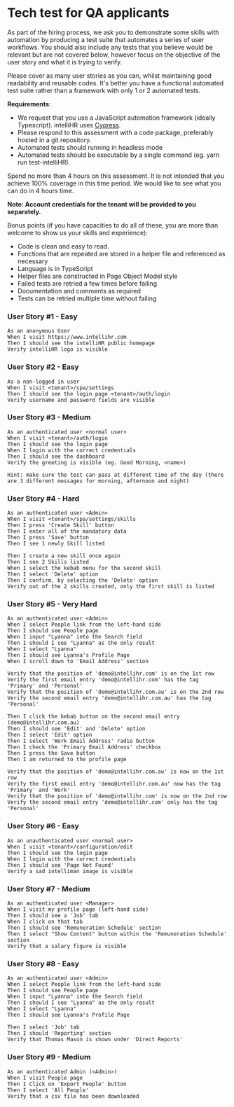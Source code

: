 # Tech test for QA applicants

As part of the hiring process, we ask you to demonstrate some skills with automation by producing a test suite that automates a series of user workflows.  You should also include any tests that you believe would be relevant but are not covered below, however focus on the objective of the user story and what it is trying to verify.

Please cover as many user stories as you can, whilst maintaining good readability and reusable codes. It's better you have a functional automated test suite rather than a framework with only 1 or 2 automated tests.

**Requirements**:

- We request that you use a JavaScript automation framework (ideally Typescript). intelliHR uses [Cypress](https://docs.cypress.io/guides/getting-started/installing-cypress.html#System-requirements).
- Please respond to this assessment with a code package, preferably hosted in a git repository.
- Automated tests should running in headless mode
- Automated tests should be executable by a single command (eg. yarn run test-intelliHR).

Spend no more than 4 hours on this assessment.  It is not intended that you achieve 100% coverage in this time period. We would like to see what you can do in 4 hours time.

**Note:  Account credentials for the tenant will be provided to you separately.**

Bonus points (if you have capacities to do all of these, you are more than welcome to show us your skills and experience): 

- Code is clean and easy to read.
- Functions that are repeated are stored in a helper file and referenced as necessary
- Language is in TypeScript
- Helper files are constructed in Page Object Model style
- Failed tests are retried a few times before failing
- Documentation and comments as required
- Tests can be retried multiple time without failing


### User Story #1  - Easy

```
As an anonymous User
When I visit https://www.intellihr.com
Then I should see the intelliHR public homepage
Verify intelliHR logo is visible
```

### User Story #2 - Easy

```
As a non-logged in user
When I visit <tenant>/spa/settings
Then I should see the login page <tenant>/auth/login
Verify username and password fields are visible
```

### User Story #3 - Medium

```
As an authenticated user <normal user>
When I visit <tenant>/auth/login
Then I should see the login page
When I login with the correct credentials
Then I should see the dashboard
Verify the greeting is visible (eg. Good Morning, <name>)

Hint: make sure the test can pass at different time of the day (there are 3 different messages for morning, afternoon and night)
```

### User Story #4 - Hard

```
As an authenticated user <Admin>
When I visit <tenant>/spa/settings/skills
Then I press 'Create Skill' button
Then I enter all of the mandatory data
Then I press 'Save' button
Then I see 1 newly Skill listed

Then I create a new skill once again
Then I see 2 Skills listed
When I select the kebab menu for the second skill
Then I select 'Delete' option
Then I confirm, by selecting the 'Delete' option
Verify out of the 2 skills created, only the first skill is listed
```

### User Story #5 - Very Hard

```
As an authenticated user <Admin>
When I select People link from the left-hand side
Then I should see People page
When I input "Lyanna" into the Search field
Then I should I see "Lyanna" as the only result
When I select "Lyanna"
Then I should see Lyanna's Profile Page
When I scroll down to 'Email Address' section

Verify that the position of 'demo@intellihr.com' is on the 1st row
Verify the first email entry 'demo@intellihr.com' has the tag 'Primary' and 'Personal'
Verify that the position of 'demo@intellihr.com.au' is on the 2nd row
Verify the second email entry 'demo@intellihr.com.au' has the tag 'Personal'

Then I click the kebab button on the second email entry (demo@intellihr.com.au)
Then I should see 'Edit' and 'Delete' option
Then I select 'Edit' option
Then I select 'Work Email Address' radio button
Then I check the 'Primary Email Address' checkbox
Then I press the Save button
Then I am returned to the profile page

Verify that the position of 'demo@intellihr.com.au' is now on the 1st row
Verify the first email entry 'demo@intellihr.com.au' now has the tag 'Primary' and 'Work'
Verify that the position of 'demo@intellihr.com' is now on the 2nd row
Verify the second email entry 'demo@intellihr.com' only has the tag 'Personal'
```

### User Story #6 - Easy

```
As an unauthenticated user <normal user>
When I visit <tenant>/configuration/edit
Then I should see the login page
When I login with the correct credentials
Then I should see 'Page Not Found'
Verify a sad intelliman image is visible
```

### User Story #7 - Medium

```
As an authenticated user <Manager>
When I visit my profile page (left-hand side)
Then I should see a 'Job' tab
When I click on that tab
Then I should see 'Remuneration Schedule' section
Then I select "Show Content" button within the 'Remuneration Schedule' section
Verify that a salary figure is visible
```

### User Story #8 - Easy

```
As an authenticated user <Admin>
When I select People link from the left-hand side
Then I should see People page
When I input "Lyanna" into the Search field
Then I should I see "Lyanna" as the only result
When I select "Lyanna"
Then I should see Lyanna's Profile Page

Then I select 'Job' tab
Then I should 'Reporting' section
Verify that Thomas Mason is shown under 'Direct Reports'
```

### User Story #9 - Medium

```
As an authenticated Admin (<Admin>)
When I visit People page
Then I Click on 'Export People' button
Then I select 'All People'
Verify that a csv file has been downloaded
```
